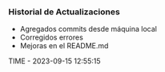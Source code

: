 ### Historial de Actualizaciones

- Agregados commits desde máquina local
- Corregidos errores
- Mejoras en el README.md

TIME - 2023-09-15 12:55:15